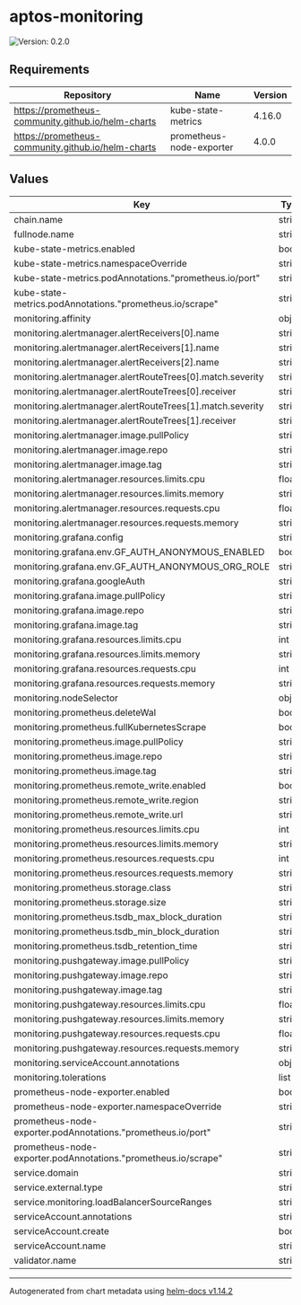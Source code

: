 # aptos-monitoring

![Version: 0.2.0](https://img.shields.io/badge/Version-0.2.0-informational?style=flat-square)

## Requirements

| Repository | Name | Version |
|------------|------|---------|
| https://prometheus-community.github.io/helm-charts | kube-state-metrics | 4.16.0 |
| https://prometheus-community.github.io/helm-charts | prometheus-node-exporter | 4.0.0 |

## Values

| Key | Type | Default | Description |
|-----|------|---------|-------------|
| chain.name | string | `nil` |  |
| fullnode.name | string | `nil` |  |
| kube-state-metrics.enabled | bool | `false` |  |
| kube-state-metrics.namespaceOverride | string | `"kube-system"` |  |
| kube-state-metrics.podAnnotations."prometheus.io/port" | string | `"8080"` |  |
| kube-state-metrics.podAnnotations."prometheus.io/scrape" | string | `"true"` |  |
| monitoring.affinity | object | `{}` |  |
| monitoring.alertmanager.alertReceivers[0].name | string | `"critical"` |  |
| monitoring.alertmanager.alertReceivers[1].name | string | `"error"` |  |
| monitoring.alertmanager.alertReceivers[2].name | string | `"default"` |  |
| monitoring.alertmanager.alertRouteTrees[0].match.severity | string | `"critical"` |  |
| monitoring.alertmanager.alertRouteTrees[0].receiver | string | `"critical"` |  |
| monitoring.alertmanager.alertRouteTrees[1].match.severity | string | `"error"` |  |
| monitoring.alertmanager.alertRouteTrees[1].receiver | string | `"error"` |  |
| monitoring.alertmanager.image.pullPolicy | string | `"IfNotPresent"` |  |
| monitoring.alertmanager.image.repo | string | `"prom/alertmanager"` |  |
| monitoring.alertmanager.image.tag | string | `"v0.24.0@sha256:b1ba90841a82ea24d79d4e6255b96025a9e89275bec0fae87d75a5959461971e"` |  |
| monitoring.alertmanager.resources.limits.cpu | float | `0.1` |  |
| monitoring.alertmanager.resources.limits.memory | string | `"128Mi"` |  |
| monitoring.alertmanager.resources.requests.cpu | float | `0.1` |  |
| monitoring.alertmanager.resources.requests.memory | string | `"128Mi"` |  |
| monitoring.grafana.config | string | `nil` |  |
| monitoring.grafana.env.GF_AUTH_ANONYMOUS_ENABLED | bool | `true` |  |
| monitoring.grafana.env.GF_AUTH_ANONYMOUS_ORG_ROLE | string | `"Editor"` |  |
| monitoring.grafana.googleAuth | string | `nil` |  |
| monitoring.grafana.image.pullPolicy | string | `"IfNotPresent"` |  |
| monitoring.grafana.image.repo | string | `"grafana/grafana"` |  |
| monitoring.grafana.image.tag | string | `"9.0.9@sha256:4a6b9d8d88522d2851f947f8f84cca10b6a43ca26d5e93102daf3a87935f10a5"` |  |
| monitoring.grafana.resources.limits.cpu | int | `1` |  |
| monitoring.grafana.resources.limits.memory | string | `"256Mi"` |  |
| monitoring.grafana.resources.requests.cpu | int | `1` |  |
| monitoring.grafana.resources.requests.memory | string | `"256Mi"` |  |
| monitoring.nodeSelector | object | `{}` |  |
| monitoring.prometheus.deleteWal | bool | `false` |  |
| monitoring.prometheus.fullKubernetesScrape | bool | `false` |  |
| monitoring.prometheus.image.pullPolicy | string | `"IfNotPresent"` |  |
| monitoring.prometheus.image.repo | string | `"prom/prometheus"` |  |
| monitoring.prometheus.image.tag | string | `"v2.34.0@sha256:cb42332b66ac51a05c52f255e48a4496c0a172676093123bf28b37762009e78a"` |  |
| monitoring.prometheus.remote_write.enabled | bool | `false` |  |
| monitoring.prometheus.remote_write.region | string | `nil` |  |
| monitoring.prometheus.remote_write.url | string | `nil` |  |
| monitoring.prometheus.resources.limits.cpu | int | `1` |  |
| monitoring.prometheus.resources.limits.memory | string | `"1.5Gi"` |  |
| monitoring.prometheus.resources.requests.cpu | int | `1` |  |
| monitoring.prometheus.resources.requests.memory | string | `"1.5Gi"` |  |
| monitoring.prometheus.storage.class | string | `nil` |  |
| monitoring.prometheus.storage.size | string | `"100Gi"` |  |
| monitoring.prometheus.tsdb_max_block_duration | string | `"1h"` |  |
| monitoring.prometheus.tsdb_min_block_duration | string | `"30m"` |  |
| monitoring.prometheus.tsdb_retention_time | string | `"15d"` |  |
| monitoring.pushgateway.image.pullPolicy | string | `"IfNotPresent"` |  |
| monitoring.pushgateway.image.repo | string | `"prom/pushgateway"` |  |
| monitoring.pushgateway.image.tag | string | `"v1.4.1@sha256:b561435cb17ee816c5d90c2408bcc1ffe25304f1608e18db16a3969f6cc44626"` |  |
| monitoring.pushgateway.resources.limits.cpu | float | `0.1` |  |
| monitoring.pushgateway.resources.limits.memory | string | `"128Mi"` |  |
| monitoring.pushgateway.resources.requests.cpu | float | `0.1` |  |
| monitoring.pushgateway.resources.requests.memory | string | `"128Mi"` |  |
| monitoring.serviceAccount.annotations | object | `{}` |  |
| monitoring.tolerations | list | `[]` |  |
| prometheus-node-exporter.enabled | bool | `false` |  |
| prometheus-node-exporter.namespaceOverride | string | `"kube-system"` |  |
| prometheus-node-exporter.podAnnotations."prometheus.io/port" | string | `"9100"` |  |
| prometheus-node-exporter.podAnnotations."prometheus.io/scrape" | string | `"true"` |  |
| service.domain | string | `nil` |  |
| service.external.type | string | `"LoadBalancer"` |  |
| service.monitoring.loadBalancerSourceRanges | string | `nil` |  |
| serviceAccount.annotations | string | `nil` |  |
| serviceAccount.create | bool | `true` |  |
| serviceAccount.name | string | `nil` |  |
| validator.name | string | `nil` |  |

----------------------------------------------
Autogenerated from chart metadata using [helm-docs v1.14.2](https://github.com/norwoodj/helm-docs/releases/v1.14.2)
